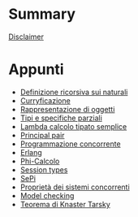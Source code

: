 # Summary  

[Disclaimer](./disclaimer.md)

# Appunti

- [Definizione ricorsiva sui naturali](./recursion.md)
- [Curryficazione](./curryfing.md)
- [Rappresentazione di oggetti](./rappresentation.md)
- [Tipi e specifiche parziali]()
- [Lambda calcolo tipato semplice]()
- [Principal pair]()
- [Programmazione concorrente]()
- [Erlang]()
- [Phi-Calcolo]()
- [Session types]()
- [SePi]()
- [Proprietà dei sistemi concorrenti]()
- [Model checking]()
- [Teorema di Knaster Tarsky]()